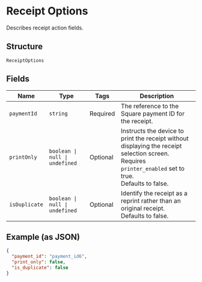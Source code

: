 <!-- Optimized: 2025-10-06 -->
<!-- RPM: 1.6.2.1.1.6.2.1_receipt-options_20251006 -->
<!-- Session: E2E RPM DNA Application -->
<!-- AOM: RND (Reggie & Dro) -->
<!-- COI: TECHNOLOGY -->
<!-- RPM: HIGH -->
<!-- ACTION: BUILD -->

# Receipt Options

Describes receipt action fields.

## Structure

`ReceiptOptions`

## Fields

| Name | Type | Tags | Description |
|  --- | --- | --- | --- |
| `paymentId` | `string` | Required | The reference to the Square payment ID for the receipt. |
| `printOnly` | `boolean \| null \| undefined` | Optional | Instructs the device to print the receipt without displaying the receipt selection screen.<br>Requires `printer_enabled` set to true.<br>Defaults to false. |
| `isDuplicate` | `boolean \| null \| undefined` | Optional | Identify the receipt as a reprint rather than an original receipt.<br>Defaults to false. |

## Example (as JSON)

```json
{
  "payment_id": "payment_id6",
  "print_only": false,
  "is_duplicate": false
}
```
